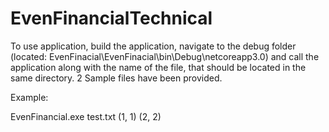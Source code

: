 # EvenFinancialTechnical

To use application, build the application, navigate to the debug folder (located: EvenFinacial\EvenFinacial\bin\Debug\netcoreapp3.0) and call the application along with the name of the file, that should be located in the same directory. 2 Sample files have been provided.

Example:

EvenFinancial.exe test.txt
(1, 1) (2, 2)
